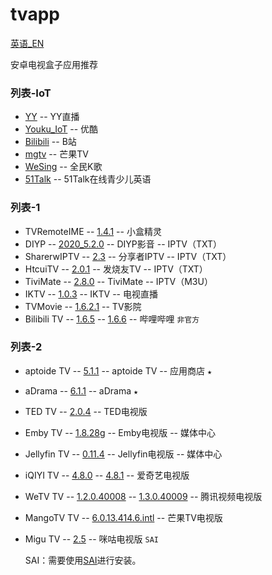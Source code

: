 # tvapp

[英语_EN](https://gitee.com/hhoyinn/tvapp/blob/master/README.en.md)

安卓电视盒子应用推荐

### 列表-IoT
- [YY](https://gitee.com/hhoyinn/tvapp/raw/master/iot/yy.apk) -- YY直播
- [Youku_IoT](https://gitee.com/hhoyinn/tvapp/raw/master/iot/youku_iot.apk) -- 优酷
- [Bilibili](https://gitee.com/hhoyinn/tvapp/raw/master/iot/bilibili.apk) -- B站
- [mgtv](https://gitee.com/hhoyinn/tvapp/raw/master/iot/mgtv.apk) -- 芒果TV
- [WeSing](https://gitee.com/hhoyinn/tvapp/raw/master/iot/wesing.apk) -- 全民K歌
- [51Talk](https://gitee.com/hhoyinn/tvapp/raw/master/iot/51talk.apk) -- 51Talk在线青少儿英语

### 列表-1
- TVRemoteIME -- [1.4.1](https://gitee.com/hhoyinn/tvapp/raw/master/list1/tvremoteime_1.4.1.apk) -- 小盒精灵
- DIYP -- [2020_5.2.0](https://gitee.com/hhoyinn/tvapp/raw/master/list1/diyp2020_5.2.0.apk) -- DIYP影音 -- IPTV（TXT）
- SharerwIPTV -- [2.3](https://gitee.com/hhoyinn/tvapp/raw/master/list1/sharerwiptv_2.3.apk) -- 分享者IPTV -- IPTV（TXT）
- HtcuiTV -- [2.0.1](https://gitee.com/hhoyinn/tvapp/raw/master/list1/htcuitv_2.0.1.apk) -- 发烧友TV -- IPTV（TXT）
- TiviMate -- [2.8.0](https://gitee.com/hhoyinn/tvapp/raw/master/list1/tivimate_2.8.0.apk) -- TiviMate -- IPTV（M3U）
- IKTV -- [1.0.3](https://gitee.com/hhoyinn/tvapp/raw/master/list1/iktv_1.0.3.apk) -- IKTV -- 电视直播
- TVMovie -- [1.6.2.1](https://gitee.com/hhoyinn/tvapp/raw/master/list1/tvmovie_1.6.2.1.apk) -- TV影院
- Bilibili TV -- [1.6.5](https://gitee.com/hhoyinn/tvapp/raw/master/list1/bilibilitv_1.6.5.apk) -- [1.6.6](https://gitee.com/hhoyinn/tvapp/raw/master/list1/bilibilitv_1.6.6.apk) -- 哔哩哔哩 `非官方` 

### 列表-2
- aptoide TV -- [5.1.1](https://gitee.com/hhoyinn/tvapp/raw/master/list2/aptoide_tv_5.1.1.apk) -- aptoide TV -- 应用商店 `★` 
- aDrama -- [6.1.1](https://gitee.com/hhoyinn/tvapp/raw/master/list2/adrama_6.1.1.apk) -- aDrama `★` 
- TED TV -- [2.0.4](https://gitee.com/hhoyinn/tvapp/raw/master/list2/ted_tv_2.0.4.apk) -- TED电视版
- Emby TV -- [1.8.28g](https://gitee.com/hhoyinn/tvapp/raw/master/list2/emby_tv_1.8.28g.apk) -- Emby电视版 -- 媒体中心
- Jellyfin TV -- [0.11.4](https://gitee.com/hhoyinn/tvapp/raw/master/list2/jellyfin_tv_0.11.4.apk) -- Jellyfin电视版 -- 媒体中心
- iQIYI TV -- [4.8.0](https://gitee.com/hhoyinn/tvapp/raw/master/list2/iqiyi_tv_4.8.0.apk) -- [4.8.1](https://gitee.com/hhoyinn/tvapp/raw/master/list2/iqiyi_tv_4.8.1.apk) -- 爱奇艺电视版
- WeTV TV -- [1.2.0.40008](https://gitee.com/hhoyinn/tvapp/raw/master/list2/wetv_tv_1.2.0.40008.apk) -- [1.3.0.40009](https://gitee.com/hhoyinn/tvapp/raw/master/list2/wetv_tv_1.3.0.40009.apk) -- 腾讯视频电视版
- MangoTV TV -- [6.0.13.414.6.intl](https://gitee.com/hhoyinn/tvapp/raw/master/list2/mgtv_tv_6.0.13.414.6.intl.apk) -- 芒果TV电视版
- Migu TV -- [2.5](https://gitee.com/hhoyinn/tvapp/raw/master/list2/migu_tv_2.5.zip) -- 咪咕电视版 `SAI` 


  SAI：需要使用[SAI](https://gitee.com/hhoyinn/tvapp/raw/master/sai_2.10_10_26_2019.apk)进行安装。
